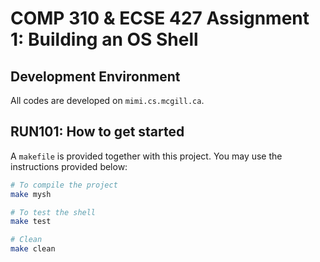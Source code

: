 # **COMP 310 & ECSE 427 Assignment 1: Building an OS Shell**  

## Development Environment  
All codes are developed on `mimi.cs.mcgill.ca`.  

## RUN101: How to get started  
A `makefile` is provided together with this project. You may use the instructions provided below:  
```bash
# To compile the project
make mysh

# To test the shell
make test

# Clean
make clean
```